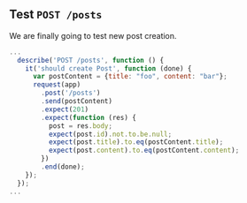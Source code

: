 ## Test `POST /posts`

We are finally going to test new post creation.

```javascript
...
  describe('POST /posts', function () {
    it('should create Post', function (done) {
      var postContent = {title: "foo", content: "bar"};
      request(app)
        .post('/posts')
        .send(postContent)
        .expect(201)
        .expect(function (res) {
          post = res.body;
          expect(post.id).not.to.be.null;
          expect(post.title).to.eq(postContent.title);
          expect(post.content).to.eq(postContent.content);
        })
        .end(done);
    });
  });
...
```
